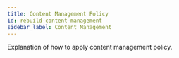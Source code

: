 ```yaml
---
title: Content Management Policy
id: rebuild-content-management
sidebar_label: Content Management
---
```


Explanation of how to apply content management policy.